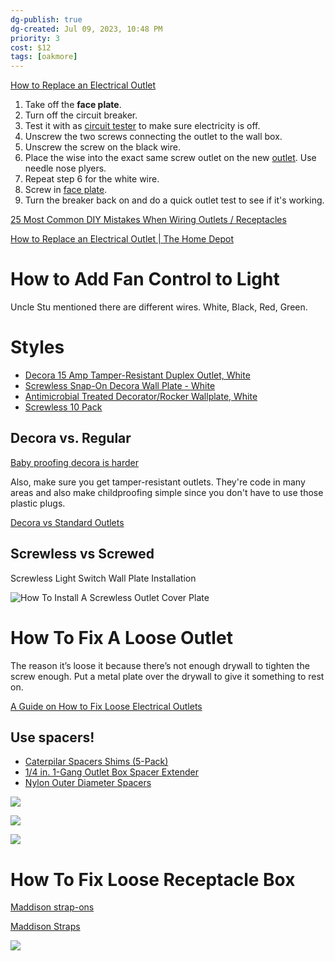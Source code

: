 ```yaml
---
dg-publish: true
dg-created: Jul 09, 2023, 10:48 PM
priority: 3
cost: $12
tags: [oakmore]
---
```


[How to Replace an Electrical Outlet](https://www.youtube.com/watch?v=B16l7RurJuQ)

1. Take off the **face plate**.
2. Turn off the circuit breaker.
3. Test it with as [circuit tester](https://www.amazon.com/Klein-Tools-69136-General-Twin-Lead/dp/B00093DZZU) to make sure electricity is off.
4. Unscrew the two screws connecting the outlet to the wall box.
5. Unscrew the screw on the black wire.
6. Place the wise into the exact same screw outlet on the new [outlet](https://www.homedepot.com/p/Leviton-15-Amp-Tamper-Resistant-Duplex-Outlet-White-10-Pack-M22-T5320-WMP/100684043). Use needle nose plyers.
7. Repeat step 6 for the white wire.
8. Screw in [face plate](https://www.homedepot.com/p/Leviton-1-Gang-White-Midway-Duplex-Outlet-Nylon-Wall-Plate-10-Pack-M52-00PJ8-0WM/100356784).
9. Turn the breaker back on and do a quick outlet test to see if it's working.

[25 Most Common DIY Mistakes When Wiring Outlets / Receptacles](https://www.youtube.com/watch?v=qT-iwVp9Anc)

[How to Replace an Electrical Outlet | The Home Depot](https://www.youtube.com/watch?v=WC7F-Ag9fXQ)

# How to Add Fan Control to Light

Uncle Stu mentioned there are different wires. White, Black, Red, Green.

# Styles

- [Decora 15 Amp Tamper-Resistant Duplex Outlet, White](https://www.homedepot.com/p/Leviton-Decora-15-Amp-Tamper-Resistant-Duplex-Outlet-White-10-Pack-M22-T5325-WMP/100684055)
- [Screwless Snap-On Decora Wall Plate - White](https://www.homedepot.com/p/Leviton-Plus-1-Gang-Screwless-Snap-On-Decora-Wall-Plate-White-R72-80301-00W/100199643)
- [Antimicrobial Treated Decorator/Rocker Wallplate, White](https://www.homedepot.com/p/Leviton-Decora-1-Gang-Antimicrobial-Treated-Decorator-Rocker-Wallplate-White-RA2-80401-2AW/315110887)
- [Screwless 10 Pack](https://www.homedepot.com/p/Leviton-White-1-Gang-Decorator-Rocker-Wall-Plate-15-Pack-VB1-80301-THD/206980648)

## Decora vs. Regular

[Baby proofing decora is harder](https://www.reddit.com/r/homeowners/comments/86ka1v/replacing_outlets_this_morning_electrician_asked/)

Also, make sure you get tamper-resistant outlets. They're code in many areas and also make childproofing simple since you don't have to use those plastic plugs.

[Decora vs Standard Outlets](https://www.funktionalhome.com/decora-vs-standard-outlets/)

## Screwless vs Screwed

Screwless Light Switch Wall Plate Installation

![How To Install A Screwless Outlet Cover Plate](https://www.youtube.com/watch?v=uF6JaFrtLoE)

# How To Fix A Loose Outlet

The reason it’s loose it because there’s not enough drywall to tighten the screw enough. Put a metal plate over the drywall to give it something to rest on.

[A Guide on How to Fix Loose Electrical Outlets](https://youtu.be/7ppBrL7aaYc)

## Use spacers!

- [Caterpilar Spacers Shims (5-Pack)](https://www.homedepot.com/p/IDEAL-Caterpilar-Spacers-Shims-5-Pack-772453/202937113)
- [1/4 in. 1-Gang Outlet Box Spacer Extender](https://www.homedepot.com/p/Smart-Fill-Spacers-1-4-in-1-Gang-Outlet-Box-Spacer-Extender-5-Pack-SG14-5/307424539)
- [Nylon Outer Diameter Spacers](https://www.homedepot.com/p/1-2-in-x-0-257-in-x-1-2-in-Nylon-Outer-Diameter-Spacers-2-Piece-815008/204276571)

![](https://images.thdstatic.com/productImages/4e6379c1-452a-4362-b960-8813c77bdeb2/svn/ideal-tool-accessories-772453-e1_1000.jpg)

![](https://images.thdstatic.com/productImages/ab74fe0f-4065-482b-9dab-505a752e6e96/svn/smart-fill-spacers-boxes-brackets-sg14-5-64_1000.jpg)

![](https://images.thdstatic.com/productImages/917e5b09-c582-4116-b391-5004e686fd65/svn/spacers-815008-64_1000.jpg)

# How To Fix Loose Receptacle Box

[Maddison strap-ons](https://www.facebook.com/reel/768768798359964?fs=e&s=TIeQ9V&mibextid=nLCFi2)

[Maddison Straps](https://www.homedepot.com/p/Box-Conduit-Fitting-Accessory-1-Gang-Rectangle-Metal-Electrical-Box-Cover-820D1U-25R/202590854)

![](https://images.thdstatic.com/productImages/ca4500df-2fe7-42f4-a3d7-bb809f6f60c9/svn/accessories-820d1u-25r-64_600.jpg)